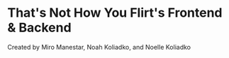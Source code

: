 # That's Not How You Flirt's Frontend & Backend

Created by Miro Manestar, Noah Koliadko, and Noelle Koliadko